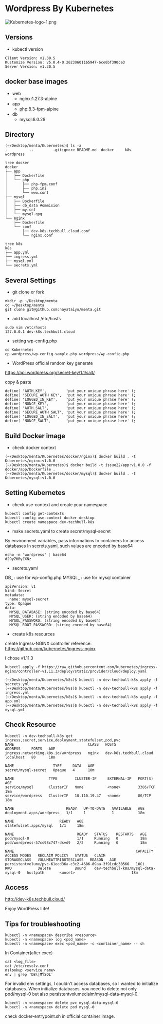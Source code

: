 # Wordpress By Kubernetes

![Kubernetes-logo-1.png](https://qiita-image-store.s3.ap-northeast-1.amazonaws.com/0/3904736/e98821d8-58e9-3d7d-8083-bd701458b8f0.png)

## Versions
- kubectl version
```
Client Version: v1.30.5
Kustomize Version: v5.0.4-0.20230601165947-6ce0bf390ce3
Server Version: v1.30.5
```

## docker base images
- web
  - nginx:1.27.3-alpine
- app
  - php:8.3-fpm-alpine
- db
  - mysql:8.0.28

## Directory

```
(~/Desktop/menta/Kubernetes)$ ls -a
.          ..         .gitignore README.md  docker     k8s        wordpress

tree docker
docker
├── app
│   ├── Dockerfile
│   └── php
│       ├── php-fpm.conf
│       ├── php.ini
│       └── www.conf
├── mysql
│   ├── Dockerfile
│   ├── db_data #ommision
│   ├── my.cnf
│   └── mysql.gpg
└── nginx
    ├── Dockerfile
    └── conf
        ├── dev-k8s.techbull.cloud.conf
        └── nginx.conf

tree k8s
k8s
├── app.yml
├── ingress.yml
├── mysql.yml
└── secrets.yml
```

## Several Settings

- git clone or fork

```
mkdir -p ~/Desktop/menta
cd ~/Desktop/menta
git clone git@github.com:nayataiyo/menta.git
```

- add localhost /etc/hosts

```
sudo vim /etc/hosts
127.0.0.1 dev-k8s.techbull.cloud
```

- setting wp-config.php

```
cd Kubernetes
cp wordpress/wp-config-sample.php wordpress/wp-config.php
```

- WordPress official random key generate

https://api.wordpress.org/secret-key/1.1/salt/

copy & paste

```
define( 'AUTH_KEY',         'put your unique phrase here' );
define( 'SECURE_AUTH_KEY',  'put your unique phrase here' );
define( 'LOGGED_IN_KEY',    'put your unique phrase here' );
define( 'NONCE_KEY',        'put your unique phrase here' );
define( 'AUTH_SALT',        'put your unique phrase here' );
define( 'SECURE_AUTH_SALT', 'put your unique phrase here' );
define( 'LOGGED_IN_SALT',   'put your unique phrase here' );
define( 'NONCE_SALT',       'put your unique phrase here' );
```

## Build Docker image

- check docker context

```
(~/Desktop/menta/Kubernetes/docker/nginx)$ docker build . -t Kubernetes/nginx:v1.0.0
(~/Desktop/menta/Kubernetes)$ docker build -t issue22/app:v1.0.0 -f docker/app/Dockerfile .
(~/Desktop/menta/Kubernetes/docker/mysql)$ docker build . -t Kubernetes/mysql:v1.0.0
```

## Setting Kubernetes

- check use-context and create your namespace

```
kubectl config get-contexts
kubectl config use-context docker-desktop
kubectl create namespace dev-techbull-k8s
```

- make secrets.yaml to create secret/mysql-secret

By environment variables, pass informations to containers for access databases
In secrets.yaml, such values are encoded by base64

```
echo -n "wordpress" | base64
d29yZHByZXNz
```

- secrets.yaml

DB_ : use for wp-config.php
MYSQL_ : use for mysql container

```
apiVersion: v1
kind: Secret
metadata:
  name: mysql-secret
type: Opaque
data:
  MYSQL_DATABASE: (string encoded by base64)
  MYSQL_USER: (string encoded by base64)
  MYSQL_PASSWORD: (string encoded by base64)
  MYSQL_ROOT_PASSWORD: (string encoded by base64)
```

- create k8s resources

create Ingress-NGINX controller
reference: https://github.com/kubernetes/ingress-nginx

I chose v1.11.3
```
kubectl apply -f https://raw.githubusercontent.com/kubernetes/ingress-nginx/controller-v1.11.3/deploy/static/provider/cloud/deploy.yaml
```

```
(~/Desktop/menta/Kubernetes/k8s)$ kubectl -n dev-techbull-k8s apply -f secrets.yml
(~/Desktop/menta/Kubernetes/k8s)$ kubectl -n dev-techbull-k8s apply -f ingress.yml
(~/Desktop/menta/Kubernetes/k8s)$ kubectl -n dev-techbull-k8s apply -f app.yml
(~/Desktop/menta/Kubernetes/k8s)$ kubectl -n dev-techbull-k8s apply -f mysql.yml
```

## Check Resource

```
kubectl -n dev-techbull-k8s get ingress,secret,service,deployment,statefulset,pod,pvc
NAME                                  CLASS   HOSTS                    ADDRESS     PORTS   AGE
ingress.networking.k8s.io/wordpress   nginx   dev-k8s.techbull.cloud   localhost   80      18m

NAME                  TYPE     DATA   AGE
secret/mysql-secret   Opaque   4      18m

NAME                TYPE        CLUSTER-IP     EXTERNAL-IP   PORT(S)    AGE
service/mysql       ClusterIP   None           <none>        3306/TCP   18m
service/wordpress   ClusterIP   10.110.19.47   <none>        80/TCP     18m

NAME                        READY   UP-TO-DATE   AVAILABLE   AGE
deployment.apps/wordpress   1/1     1            1           18m

NAME                     READY   AGE
statefulset.apps/mysql   1/1     18m

NAME                             READY   STATUS    RESTARTS   AGE
pod/mysql-0                      1/1     Running   0          18m
pod/wordpress-57cc98c747-dsvd9   2/2     Running   0          18m

NAME                                                        CAPACITY   ACCESS MODES   RECLAIM POLICY   STATUS   CLAIM                                 STORAGECLASS   VOLUMEATTRIBUTESCLASS   REASON   AGE     
persistentvolume/pvc-61ecd36a-c3c2-4686-89aa-3f91cdc38566   10Gi       RWO            Delete           Bound    dev-techbull-k8s/mysql-data-mysql-0   hostpath       <unset>                          18m     
```

## Access

http://dev-k8s.techbull.cloud/

Enjoy WordPress Life!

## Tips for troubleshooting

```
kubectl -n <namespace> describe <resource>
kubectl -n <namespace> log <pod_name>
kubectl -n <namespace> exec <pod_name> -c <container_name> -- sh
```

In Container(after exec)
```
cat <log_file>
cat /etc/resolv.conf
nslookup <service_name>
env | grep 'DB\|MYSQL'
```

For invalid env settings, I couldn't access databases, so I wanted to initialize databases.
When initialize databases, you need to delete not only pod/mysql-0 but also persistentvolumeclaim/mysql-data-mysql-0.
```
kubectl -n <namespace> delete pvc mysql-data-mysql-0
kubectl -n <namespace> delete pod mysql-0
```

check docker-entrypoint.sh in official container image.
